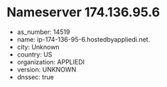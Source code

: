 # Nameserver 174.136.95.6

* as_number: 14519
* name: ip-174-136-95-6.hostedbyappliedi.net.
* city: Unknown
* country: US
* organization: APPLIEDI
* version: UNKNOWN
* dnssec: true
